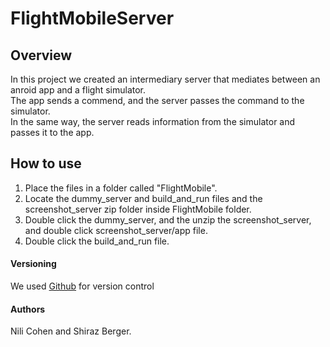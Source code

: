 # FlightMobileServer
## Overview
In this project we created an intermediary server that mediates between an anroid app and a flight simulator.  
The app sends a commend, and the server passes the command to the simulator.  
In the same way, the server reads information from the simulator and passes it to the app.  

## How to use  
1. Place the files in a folder called "FlightMobile".  
2. Locate the dummy_server and build_and_run files and the screenshot_server zip folder inside FlightMobile folder.  
3. Double click the dummy_server, and the unzip the screenshot_server, and double click screenshot_server/app file.  
4. Double click the build_and_run file.

#### Versioning  
We used [Github](https://github.com/shiraz318/FlightMobileServer) for version control

#### Authors
Nili Cohen and Shiraz Berger.
